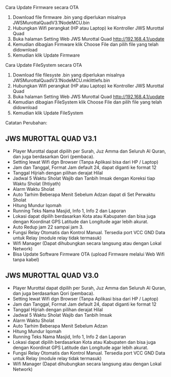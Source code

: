 Cara Update Firmware secara OTA

1. Download file firmware .bin yang diperlukan misalnya JWSMurottalQuadV3.1NodeMCU.bin
2. Hubungkan Wifi perangkat (HP atau Laptop) ke Kontroller JWS Murottal Quad
3. Buka halaman Setting Web JWS Murottal Quad http://192.168.4.1/update
4. Kemudian dibagian Firmware klik Choose File dan pilih file yang telah didownload
5. Kemudian klik Update Firmware


Cara Update FileSystem secara OTA

1. Download file filesyste .bin yang diperlukan misalnya JWSMurottalQuadV3.1NodeMCU.mklittlefs.bin
2. Hubungkan Wifi perangkat (HP atau Laptop) ke Kontroller JWS Murottal Quad
3. Buka halaman Setting Web JWS Murottal Quad http://192.168.4.1/update
4. Kemudian dibagian FileSystem klik Choose File dan pilih file yang telah didownload
5. Kemudian klik Update FileSystem



Catatan Perubahan:

JWS MUROTTAL QUAD V3.1
-----
- Player Murottal dapat dipilih per Surah, Juz Amma dan Seluruh Al Quran, dan juga berdasarkan Qori (pembaca).
- Setting lewat Wifi dgn Browser (Tanpa Aplikasi bisa dari HP / Laptop)
- Jam dan Tanggal, Format Jam default 24, dapat diganti ke format 12
- Tanggal Hijriah dengan pilihan derajat Hilal
- Jadwal 5 Waktu Sholat Wajib dan Tanbih Imsak dengan Koreksi tiap Waktu Sholat (Ihtiyath)
- Alarm Waktu Sholat
- Auto Tarhim Beberapa Menit Sebelum Adzan dapat di Set Perwaktu Sholat
- Hitung Mundur Iqomah
- Running Teks Nama Masjid, Info 1, Info 2 dan Laporan
- Lokasi dapat dipilih berdasarkan Kota atau Kabupaten dan bisa juga dengan Koordinat GPS Latitude dan Longitude agar lebih akurat.
- Auto Redup jam 22 sampai jam 3.
- Fungsi Relay Otomatis dan Kontrol Manual. Tersedia port VCC GND Data untuk Relay (module relay tidak termasuk)
- Wifi Manager (Dapat dihubungkan secara langsung atau dengan Lokal Network)
- Bisa Update Software Firmware OTA (upload Firmware melalui Web Wifi tanpa kabel)


JWS MUROTTAL QUAD V3.0
-----
- Player Murottal dapat dipilih per Surah, Juz Amma dan Seluruh Al Quran, dan juga berdasarkan Qori (pembaca).
- Setting lewat Wifi dgn Browser (Tanpa Aplikasi bisa dari HP / Laptop)
- Jam dan Tanggal, Format Jam default 24, dapat diganti ke format 12
- Tanggal Hijriah dengan pilihan derajat Hilal
- Jadwal 5 Waktu Sholat Wajib dan Tanbih Imsak
- Alarm Waktu Sholat
- Auto Tarhim Beberapa Menit Sebelum Adzan
- Hitung Mundur Iqomah
- Running Teks Nama Masjid, Info 1, Info 2 dan Laporan
- Lokasi dapat dipilih berdasarkan Kota atau Kabupaten dan bisa juga dengan Koordinat GPS Latitude dan Longitude agar lebih akurat.
- Fungsi Relay Otomatis dan Kontrol Manual. Tersedia port VCC GND Data untuk Relay (module relay tidak termasuk)
- Wifi Manager (Dapat dihubungkan secara langsung atau dengan Lokal Network)
